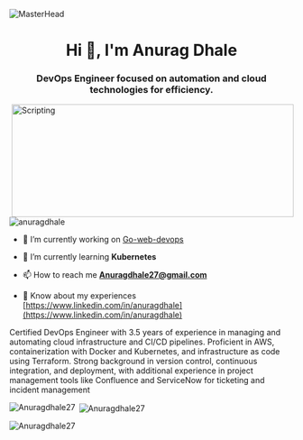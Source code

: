 ![MasterHead](https://cdn.dribbble.com/userupload/7725814/file/original-ad34e5a3d587a8a90b6586de67710225.gif)
<h1 align="center">Hi 👋, I'm Anurag Dhale</h1>
<h3 align="center">DevOps Engineer focused on automation and cloud technologies for efficiency.</h3>

<img align="right" alt="Scripting" width="500" height = "200" src="https://cdn.dribbble.com/userupload/7725640/file/original-a2b82ab8779ece4c49df3672f7753ccb.gif">

<p align="left"> <img src="https://komarev.com/ghpvc/?username=Anuragdhale27&label=Profile%20views&color=0e75b6&style=flat" alt="anuragdhale" /> </p>

- 🔭 I’m currently working on [Go-web-devops](https://github.com/Anuragdhale27/go-web-app-devops.git)

- 🌱 I’m currently learning **Kubernetes**
  
- 📫 How to reach me **Anuragdhale27@gmail.com**

- 📄 Know about my experiences [https://www.linkedin.com/in/anuragdhale](https://www.linkedin.com/in/anuragdhale)
  
<p> Certified DevOps Engineer with 3.5 years of experience in managing and automating cloud infrastructure and CI/CD pipelines. Proficient in AWS, containerization with Docker and Kubernetes, and infrastructure as code using Terraform. Strong background in version control, continuous integration, and deployment, with additional experience in project management tools like Confluence and ServiceNow for ticketing and incident management <p> 
<p><img align="left" src="https://github-readme-stats.vercel.app/api/top-langs?username=Anuragdhale27&show_icons=true&locale=en&layout=compact" alt="Anuragdhale27" /></p>

<p>&nbsp;<img align="center" src="https://github-readme-stats.vercel.app/api?username=Anuragdhale27&show_icons=true&locale=en" alt="Anuragdhale27" /></p>

<p><img align="center" src="https://github-readme-streak-stats.herokuapp.com/?user=Anuragdhale27&" alt="Anuragdhale27" /></p>
